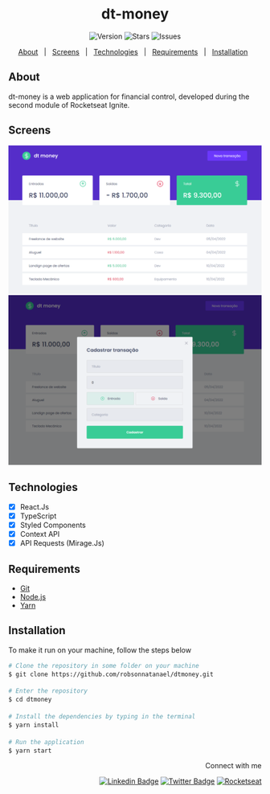 <h1 align="center"> 
	dt-money
</h1>

<div aling="center" id="top">

  <p align="center">  
    <img alt="Version" src="https://img.shields.io/github/v/tag/robsonnatanael/dtmoney">
    <img alt="Stars" src="https://img.shields.io/github/stars/robsonnatanael/dtmoney">    
    <img alt="Issues" src="https://img.shields.io/github/issues/robsonnatanael/dtmoney?logoColor=1DA1F2">  
  </p>

  <p align="center">
    <a href="#about">About</a> &#xa0; | &#xa0;
    <a href="#screens">Screens</a> &#xa0; | &#xa0;
    <a href="#technologies">Technologies</a> &#xa0; | &#xa0;
    <a href="#requirements">Requirements</a> &#xa0; | &#xa0;
    <a href="#installation">Installation</a> &#xa0;
  </p>
</div>

## About

dt-money is a web application for financial control, developed during the second module of Rocketseat Ignite.

## Screens

<img alt="blog brisanet" src=".github/images/dt-money.png">
<img alt="blog brisanet" src=".github/images/dt-money-modal.png">

## Technologies

- [x] React.Js
- [x] TypeScript
- [x] Styled Components
- [x] Context API
- [x] API Requests (Mirage.Js)

## Requirements

- [Git](https://git-scm.com/)
- [Node.js](https://nodejs.org/en/)
- [Yarn](https://yarnpkg.com/)

## Installation

To make it run on your machine, follow the steps below

```bash
# Clone the repository in some folder on your machine
$ git clone https://github.com/robsonnatanael/dtmoney.git

# Enter the repository
$ cd dtmoney

# Install the dependencies by typing in the terminal
$ yarn install

# Run the application
$ yarn start
```

<div align="right">
Connect with me

[![Linkedin Badge](https://img.shields.io/badge/-Robson%20Natanael-blue?style=flat-square&logo=Linkedin&logoColor=white&link=https://www.linkedin.com/in/robsonnatanael)](https://www.linkedin.com/in/robsonnatanael)
[![Twitter Badge](https://img.shields.io/badge/-@robsonnatanael-1ca0f1?style=flat-square&labelColor=1ca0f1&logo=twitter&logoColor=white&link=https://twitter.com/robsonnatanael)](https://twitter.com/robsonnatanael)
[![Rocketseat](https://img.shields.io/badge/-Rocketseat%20Profile-8358e1?style=flat-square&labelColor=8358e1&logoColor=white&link=https://app.rocketseat.com.br/me/robsonnatanael)](https://app.rocketseat.com.br/me/robsonnatanael)

</div>
